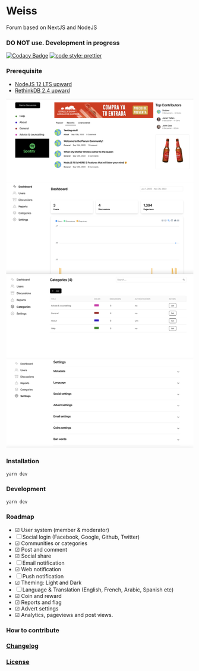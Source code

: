 # Weiss

Forum based on NextJS and NodeJS

### DO NOT use. Development in progress

[![Codacy Badge](https://app.codacy.com/project/badge/Grade/581c2e2f9e544b38b22c74377f118711)](https://www.codacy.com/gh/weissthorn/weiss/dashboard?utm_source=github.com&utm_medium=referral&utm_content=weissthorn/weiss&utm_campaign=Badge_Grade)
[![code style: prettier](https://img.shields.io/badge/code_style-prettier-ff69b4.svg?style=flat-square)](https://github.com/prettier/prettier)

### Prerequisite

- [NodeJS 12 LTS upward](https://github.com/nvm-sh/nvm/blob/master/README.md)
- [RethinkDB 2.4 upward](https://rethinkdb.com/docs/install/)

![image5](./public/screenshots/5.png)
![image1](./public/screenshots/1.png)
![image2](./public//screenshots/2.png)
![image3](./public//screenshots/3.png)

### Installation

```
yarn dev
```

### Development

```
yarn dev
```

### Roadmap

- &#x2611; User system (member & moderator)
- &#x2610; Social login (Facebook, Google, Github, Twitter)
- &#x2611; Communities or categories
- &#x2611; Post and comment
- &#x2611; Social share
- &#x2610; Email notification
- &#x2611; Web notification
- &#x2610; Push notification
- &#x2611; Theming: Light and Dark
- &#x2610; Language & Translation (English, French, Arabic, Spanish etc)
- &#x2611; Coin and reward
- &#x2611; Reports and flag
- &#x2611; Advert settings
- &#x2611; Analytics, pageviews and post views.

### How to contribute

### [Changelog](CHANGELOG.md)

### [License](LICENSE)
